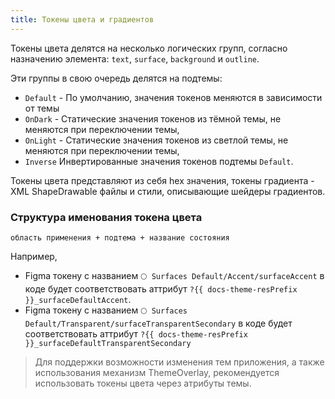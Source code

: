 ```yaml
---
title: Токены цвета и градиентов
---
```


Токены цвета делятся на несколько логических групп, согласно назначению элемента: `text`, `surface`, `background` и `outline`.

Эти группы в свою очередь делятся на подтемы:
- `Default` - По умолчанию, значения токенов меняются в зависимости от темы
- `OnDark` - Статические значения токенов из тёмной темы, не меняются при переключении темы,
- `OnLight` - Статические значения токенов из светлой темы, не меняются при переключении темы,
- `Inverse` Инвертированные значения токенов подтемы `Default`.

Токены цвета представляют из себя hex значения, токены градиента - XML ShapeDrawable файлы и стили, описывающие шейдеры градиентов.

### Структура именования токена цвета
```
область применения + подтема + название состояния
```

Например,
- Figma токену с названием `🌕 Surfaces Default/Accent/surfaceAccent` в коде будет соответствовать аттрибут `?{{ docs-theme-resPrefix }}_surfaceDefaultAccent`.
- Figma токену c названием `🌕 Surfaces Default/Transparent/surfaceTransparentSecondary` в коде будет соответствовать аттрибут `?{{ docs-theme-resPrefix }}_surfaceDefaultTransparentSecondary`

>Для поддержки возможности изменения тем приложения, а также использования механизм ThemeOverlay, рекомендуется использовать токены цвета через атрибуты темы.